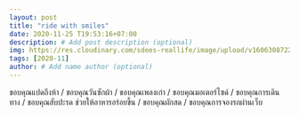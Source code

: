 ```yaml
---
layout: post
title: "ride with smiles"
date: 2020-11-25 T19:53:16+07:00
description: # Add post description (optional)
img: https://res.cloudinary.com/sdees-reallife/image/upload/v1606308722/unnamed.png # Add image post (optional)
tags: [2020-11]
author: # Add name author (optional)
---
```

ขอบคุณแปดถึงห้า / ขอบคุณวันซักผ้า / ขอบคุณเพลงเก่า / ขอบคุณมอเตอร์ไซด์ / ขอบคุณการเดินทาง / ขอบคุณสับปะรด ช่วยให้อาหารอร่อยขึ้น / ขอบคุณผักสด / ขอบคุณการจองรถผ่านเว็บ

<i class="fa fa-child" style="color:plum"></i>

